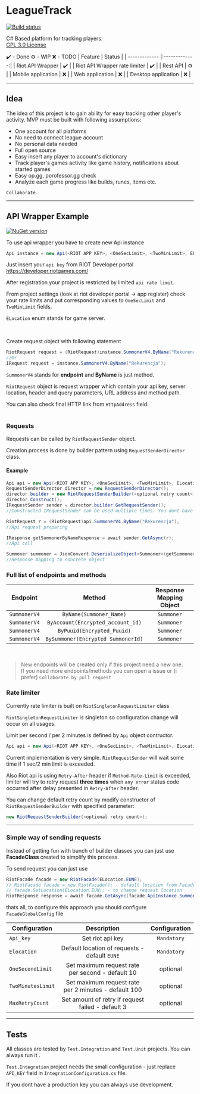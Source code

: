 # LeagueTrack

[![Build status](https://ci.appveyor.com/api/projects/status/1cwqfwrd5y7vt85q/branch/master?svg=true)](https://ci.appveyor.com/project/dawidkacprzak/leaguetrack/branch/master)

C# Based platform for tracking players.  
 [GPL 3.0 License](LICENSE)

✔️ - Done
⚙️ - WIP
❌ - TODO
| Feature | Status |
| ------------- |:-------------:|
| Riot API Wrapper | ✔️ |
| Riot API Wrapper rate limiter | ✔️ |
| Rest API | ⚙️ |
| Mobile application | ❌ |
| Web application | ❌ |
| Desktop application | ❌ |

---

## Idea

The idea of this project is to gain ability for easy tracking other player's activity.
MVP must be built with following assumptions:

- One account for all platforms
- No need to connect league account
- No personal data needed
- Full open source
- Easy insert any player to account's dictionary
- Track player's games activity like game history, notifications about started games
- Easy op.gg, porofessor.gg check
- Analyze each game progress like builds, runes, items etc.

`Collaborate.`

---

## API Wrapper Example

[![NuGet version](https://badge.fury.io/nu/LeagueTrack.ApiWrapper.svg)](https://badge.fury.io/nu/LeagueTrack.ApiWrapper)

To use api wrapper you have to create new Api instance

```cs
Api instance = new Api(<RIOT APP KEY>, <OneSecLimit>, <TwoMinLimit>, ELocation.EUNE);
```

Just insert your `api key` from RIOT Developer portal https://developer.riotgames.com/

After registration your project is restricted by limited `api rate limit`.

From project settings (look at riot developer portal -> app register) check your rate limits and put corresponding values to `OneSecLimit` and `TwoMinLimit` fields.

`ELocation` enum stands for game server.

<br>

Create request object with following statement

```cs
RiotRequest request = (RiotRequest)instance.SummonerV4.ByName("Rekurencja");
//Or
IRequest request = instance.SummonerV4.ByName("Rekurencja");
```

`SummonerV4` stands for **endpoint** and **ByName** is just method.

`RiotRequest` object is request wrapper which contain your api key, server location, header and query parameters, URL address and method path.

You can also check final HTTP link from `HttpAddress` field.  
<br>

### Requests

Requests can be called by `RiotRequestSender` object.

Creation process is done by builder pattern using `RequestSenderDirector` class.

#### Example

```cs
Api api = new Api(<RIOT APP KEY>, <OneSecLimit>, <TwoMinLimit>, ELocation.EUNE);
RequestSenderDirector director = new RequestSenderDirector();
director.builder = new RiotRequestSenderBuilder(<optional retry count>);
director.Construct();
IRequestSender sender = director.builder.GetRequestSender();
//Constructed IRequestSender can be used multiple times. You dont have to contruct it every request

RiotRequest r = (RiotRequest)api.SummonerV4.ByName("Rekurencja");
//Api request preparing

IResponse getSummonerByNameResponse = await sender.GetAsync(r);
//Api call

Summoner summoner = JsonConvert.DeserializeObject<Summoner>(getSummonerByNameResponse.GetResponseContent());
//Response mapping to concrete object

```

### Full list of **endpoints** and **methods**

| Endpoint     |               Method               | Response Mapping Object |
| ------------ | :--------------------------------: | :---------------------: |
| `SummonerV4` |      `ByName(Summoner_Name)`       |       `Summoner`        |
| `SummonerV4` | `ByAccount(Encrypted_account_id)`  |       `Summoner`        |
| `SummonerV4` |     `ByPuuid(Encrypted_Puuid)`     |       `Summoner`        |
| `SummonerV4` | `BySummoner(Encrypted_SummonerId)` |       `Summoner`        |

<br>

> New endpoints will be created only if this project need a new one.  
> If you need more endpoints/methods you can open a issue or (i prefer) `Collaborate by pull request`

### Rate limiter

Currently rate limiter is built on `RiotSingletonRequestLimiter` class

`RiotSingletonRequestLimiter` is singleton so configuration change will occur on all usages.

Limit per second / per 2 minutes is defined by `Api` object contructor.

```cs
Api api = new Api(<RIOT APP KEY>, <OneSecLimit>, <TwoMinLimit>, ELocation.EUNE);
```

Current implementation is very simple. `RiotRequestSender` will wait some time if 1 sec/2 min limit is exceeded.

Also Riot api is using `Retry-After` header if `Method-Rate-Limit` is exceeded, limiter will try to retry request **three times** when `any error` status code occurred after delay presented in `Retry-After` header.

You can change default retry count by modify constructor of `RiotRequestSenderBuilder` with specified parameter:

```cs
new RiotRequestSenderBuilder(<optional retry count>);
```
---

### **Simple way of sending requests**

Instead of getting fun with bunch of builder classes you can just use **FacadeClass** created to simplify this process.

To send request you can just use

```cs
RiotFacade facade = new RiotFacade(ELocation.EUNE);
// RiotFacade facade = new RiotFacade(); - default location from FacadeGlobalConfig
// facade.SetLocation(ELocation.EUW); - to change request location
RiotResponse response = await facade.GetAsync(facade.ApiInstance.SummonerV4.ByName("Rekurencja"));
```

thats all, to configure this approach you should configure `FacadeGlobalConfig` file

| Configuration     |                     Description                      | Configuration |
| ----------------- | :--------------------------------------------------: | :-----------: |
| `Api_key`         |                   Set riot api key                   |  `Mandatory`  |
| `Elocation`       |   Default location of requests - default `EUNE`    |  `Mandatory`  |
| `OneSecondLimit`  |   Set maximum request rate per second - default 10   |   optional    |
| `TwoMinutesLimit` | Set maximum request rate per 2 minutes - default 100 |   optional    |
| `MaxRetryCount`   |  Set amount of retry if request failed - default 3   |   optional    |

---

## Tests

All classes are tested by `Test.Integration` and `Test.Unit` projects.
You can always run it .

`Test.Integration` project needs the small configuration - just replace `API_KEY` field in `IntegrationConfiguration.cs` file.

If you dont have a production key you can always use development.


